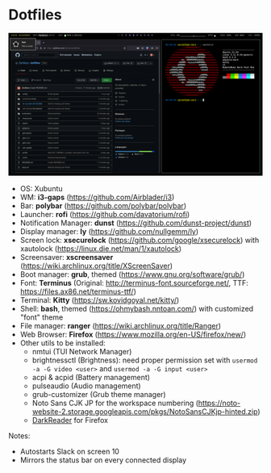 # Dotfiles

![Screenshot](https://github.com/ZanSara/dotfiles/blob/main/screenshot/screenshot.png?raw=true)

* OS: Xubuntu
* WM: **i3-gaps** (https://github.com/Airblader/i3)
* Bar: **polybar** (https://github.com/polybar/polybar)
* Launcher: **rofi** (https://github.com/davatorium/rofi)
* Notification Manager: **dunst** (https://github.com/dunst-project/dunst)
* Display manager: **ly** (https://github.com/nullgemm/ly)
* Screen lock: **xsecurelock** (https://github.com/google/xsecurelock) with xautolock (https://linux.die.net/man/1/xautolock)
* Screensaver: **xscreensaver** (https://wiki.archlinux.org/title/XScreenSaver)
* Boot manager: **grub**, themed (https://www.gnu.org/software/grub/)
* Font: **Terminus** (Original: http://terminus-font.sourceforge.net/, TTF: https://files.ax86.net/terminus-ttf/)
* Terminal: **Kitty** (https://sw.kovidgoyal.net/kitty/)
* Shell: **bash**, themed (https://ohmybash.nntoan.com/) with customized "font" theme
* File manager: **ranger** (https://wiki.archlinux.org/title/Ranger)
* Web Browser: **Firefox** (https://www.mozilla.org/en-US/firefox/new/)
* Other utils to be installed:
  - nmtui (TUI Network Manager)
  - brightnessctl (Brightness): need proper permission set with `usermod -a -G video <user>` and `usermod -a -G input <user>`
  - acpi & acpid (Battery management)
  - pulseaudio (Audio management)
  - grub-customizer (Grub theme manager)
  - Noto Sans CJK JP for the workspace numbering (https://noto-website-2.storage.googleapis.com/pkgs/NotoSansCJKjp-hinted.zip)
  - [DarkReader](https://addons.mozilla.org/en-US/firefox/addon/darkreader) for Firefox

Notes: 
- Autostarts Slack on screen 10
- Mirrors the status bar on every connected display
